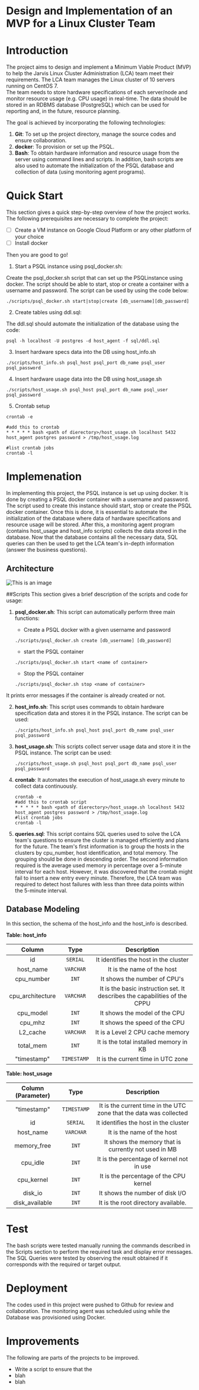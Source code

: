# Design and Implementation of an MVP for a Linux Cluster Team 

# Introduction
The project aims to design and implement a Minimum Viable Product (MVP) to help the Jarvis Linux Cluster Administration (LCA) team meet their requirements. The LCA team manages the Linux cluster of 10 servers running on CentOS 7.  
The team needs to store hardware specifications of each server/node and monitor resource usage (e.g. CPU usage) in real-time. The data should be stored in an RDBMS database (PostgreSQL) which can be used for reporting and, in the future, resource planning.

The goal is achieved by incorporating the following technologies:
1. **Git**:  To set up the project directory, manage the source codes and ensure collaboration.
2. **docker**:  To provision or set up the PSQL.
3. **Bash**:  To obtain hardware information and resource usage from the server using command lines and scripts.  In addition, bash scripts are also used to automate the initialization of the PSQL database and collection of data (using monitoring agent programs).

# Quick Start
This section gives a quick step-by-step overview of how the project works. The following prerequisites are necessary to complete the project:

- [ ] Create a VM instance on Google Cloud Platform or any other platform of your choice
- [ ] Install docker

Then you are good to go!

1. Start a PSQL instance using psql_docker.sh:

Create the psql_docker.sh script that can set up the PSQLinstance using docker. The script should be able to start, stop or create a container with a username and password.
The script can be used by using the code below:
````
./scripts/psql_docker.sh start|stop|create [db_username][db_password]
````
2. Create tables using ddl.sql:

The ddl.sql should automate the initialization of the database using the code:
````
psql -h localhost -U postgres -d host_agent -f sql/ddl.sql
````

3. Insert hardware specs data into the DB using host_info.sh
````
./scripts/host_info.sh psql_host psql_port db_name psql_user psql_password
````

4. Insert hardware usage data into the DB using host_usage.sh
````
./scripts/host_usage.sh psql_host psql_port db_name psql_user psql_password
````

5. Crontab setup
````
crontab -e

#add this to crontab
* * * * * bash <path of dierectory>/host_usage.sh localhost 5432 host_agent postgres password > /tmp/host_usage.log

#list crontab jobs
crontab -l
````

# Implemenation
In implementing this project, the PSQL instance is set up using docker. It is done by creating a PSQL docker container with a username and password. The script used to create this instance should start, stop or create the PSQL docker container.
Once this is done, it is essential to automate the initialization of the database where data of hardware specifications and resource usage will be stored.
After this, a monitoring agent program (contains host_usage and host_info scripts) collects the data stored in the database.
Now that the database contains all the necessary data, SQL queries can then be used to get the LCA team's in-depth information (answer the business questions).

## Architecture
![This is an image](C:\Users\User\Downloads\Architecture.drawio.png)

##Scripts
This section gives a brief description of the scripts and code for usage:
1. **psql_docker.sh**: This script can automatically perform three main functions:

    - Create a PSQL docker with a given username and password
    ````
    ./scripts/psql_docker.sh create [db_username] [db_password]
    ```` 
    - start the PSQL container
    ```
    ./scripts/psql_docker.sh start <name of container>
    ```` 
    - Stop the PSQL container
    ```
    ./scripts/psql_docker.sh stop <name of container>
    ```` 
It prints error messages if the container is already created or not.

2. **host_info.sh**: This script uses commands to obtain hardware specification data and stores it in the PSQL instance. The script can be used:
    ````
   ./scripts/host_info.sh psql_host psql_port db_name psql_user psql_password
    ```` 
3. **host_usage.sh**: This scripts collect server usage data and store it in the PSQL instance. The script can be used:
    ````
   ./scripts/host_usage.sh psql_host psql_port db_name psql_user psql_password
    ````
4. **crontab**: It automates the execution of host_usage.sh every minute to collect data continuously.
    ````
    crontab -e
    #add this to crontab script
    * * * * * bash <path of dierectory>/host_usage.sh localhost 5432 host_agent postgres password > /tmp/host_usage.log
    #list crontab jobs
    crontab -l
    ````
5. **queries.sql**: This script contains SQL queries used to solve the LCA team's questions to ensure the cluster is managed efficiently and plans for the future.
   The team's first information is to group the hosts in the clusters by cpu_number, host identification, and total memory. The grouping should be done in descending order.
   The second information required is the average used memory in percentage over a 5-minute interval for each host. However, it was discovered that the crontab might fail to insert a new entry every minute. Therefore, the LCA team was required to detect host failures with less than three data points within the 5-minute interval.

## Database Modeling
In this section, the schema of the host_info and the host_info is described.

**Table: host_info**

| Column | Type| Description |
| :---: |  :---:|:---:|
| id   | `SERIAL`     | It identifies the host in the cluster    |
| host_name     | `VARCHAR`       | It is the name of the host       |
| cpu_number   | `INT`     | It shows the number of CPU's     |
| cpu_architecture    |  `VARCHAR`      | It is the basic instruction set. It describes the capabilities of the CPPU       |
| cpu_model   | `INT`     | It shows the model of the CPU    |
| cpu_mhz | `INT`     | It shows the speed of the CPU     |
| L2_cache     | `VARCHAR`       | It is a Level 2 CPU cache memory      |
| total_mem   | `INT`     | It is the total installed memory in KB   |
| "timestamp"     | `TIMESTAMP`      | It is the current time in UTC zone |

**Table: host_usage**

| Column (Parameter) | Type| Description |
| :---: |  :---:|:---:|
| "timestamp"     | `TIMESTAMP`      | It is the current time in the UTC zone that the data was collected|
| id   | `SERIAL`     | It identifies the host in the cluster   |
| host_name     | `VARCHAR`       | It is the name of the host       |
| memory_free   | `INT`     |It shows the memory that is currently not used in MB    |
| cpu_idle    |  `INT`      | It is the percentage of kernel not in use     |
| cpu_kernel   | `INT`     | It is the percentage of the CPU kernel    |
| disk_io     | `INT`       | It shows the number of disk I/O     |
| disk_available    | `INT`     | It is the root directory available.    |

# Test
The bash scripts were tested manually  running the commands described in the Scripts section to perform the required task and display error messages.
The SQL Queries were tested by observing the result obtained if it corresponds with the required or target output.

# Deployment
The codes used in this project were pushed to Github for review and collaboration.
The monitoring agent was scheduled using <crontab> while the Database was provisioned using Docker. 

# Improvements
The following are parts of the projects to be improved.
- Write a script to ensure that the
- blah
- blah